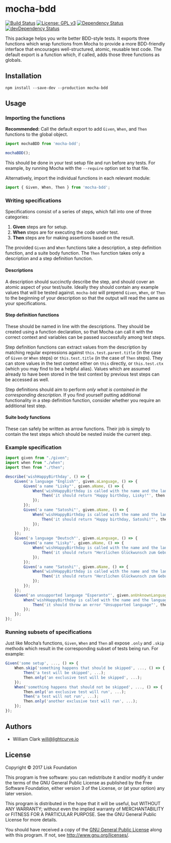 # mocha-bdd

[![Build Status](https://jenkins.lisk.io/buildStatus/icon?job=mocha-bdd/master)](https://jenkins.lisk.io/job/mocha-bdd/job/master/)
[![License: GPL v3](https://img.shields.io/badge/License-GPL%20v3-blue.svg)](http://www.gnu.org/licenses/gpl-3.0)
<a href="https://david-dm.org/LiskHQ/mocha-bdd"><img src="https://david-dm.org/LiskHQ/mocha-bdd.svg" alt="Dependency Status"></a>
<a href="https://david-dm.org/LiskHQ/mocha-bdd/?type=dev"><img src="https://david-dm.org/LiskHQ/mocha-bdd/dev-status.svg" alt="devDependency Status"></a>

This package helps you write better BDD-style tests. It exports three functions which wrap functions from Mocha to provide a more BDD-friendly interface that encourages well-structured, atomic, reusable test code. The default export is a function which, if called, adds those three functions as globals.

## Installation

```
npm install --save-dev --production mocha-bdd
```

## Usage

### Importing the functions

**Recommended:** Call the default export to add `Given`, `When`, and `Then` functions to the global object.

```js
import mochaBDD from 'mocha-bdd';

mochaBDD();
```

This should be done in your test setup file and run before any tests. For example, by running Mocha with the `--require` option set to that file.

Alternatively, import the individual functions in each relevant module:

```js
import { Given, When, Then } from 'mocha-bdd';
```

### Writing specifications

Specifications consist of a series of steps, which fall into one of three categories:
1. **Given** steps are for setup.
1. **When** steps are for executing the code under test.
1. **Then** steps are for making assertions based on the result.

The provided `Given` and `When` functions take a description, a step definition function, and a suite body function. The `Then` function takes only a description and a step definition function.

#### Descriptions

A description should succinctly describe the step, and should cover an atomic aspect of your test/suite. Ideally they should contain any example values that will be tested against. `mocha-bdd` will prepend `Given`, `When`, or `Then` to the beginning of your description so that the output will read the same as your specifications.

#### Step definition functions

These should be named in line with the descriptions. They should be created using a function declaration, so that Mocha can call it with the correct context and variables can be passed successfully among test steps.

Step definition functions can extract values from the description by matching regular expressions against `this.test.parent.title` (in the case of `Given` or `When` steps) or `this.test.title` (in the case of `Then` steps). They can store values in the test context either on `this` directly, or `this.test.ctx` (which you may find to be a helpful alias). Values which are assumed already to have been stored in the test context by previous test steps can be accessed as well.

Step definitions should aim to perform *only what is contained in the corresponding description*. If you find yourself putting additional functionality in a step definition function, consider whether you require an additional test step.

#### Suite body functions

These can safely be written as arrow functions. Their job is simply to contain the test steps which should be nested inside the current step.

### Example specification

```js
import given from "./given";
import when from "./when";
import then from "./then";

describe('wishHappyBirthday', () => {
	Given('a language "English"', given.aLanguage, () => {
		Given('a name "Lisky"', given.aName, () => {
			When('wishHappyBirthday is called with the name and the language', when.wishHappyBirthdayIsCalledWithTheNameAndTheLanguage, () => {
				Then('it should return "Happy birthday, Lisky!"', then.itShouldReturn);
			});
		});
		Given('a name "Satoshi"', given.aName, () => {
			When('wishHappyBirthday is called with the name and the language', when.wishHappyBirthdayIsCalledWithTheNameAndTheLanguage, () => {
				Then('it should return "Happy birthday, Satoshi!"', then.itShouldReturn);
			});
		});
	});
	Given('a language "Deutsch"', given.aLanguage, () => {
		Given('a name "Lisky"', given.aName, () => {
			When('wishHappyBirthday is called with the name and the language', when.wishHappyBirthdayIsCalledWithTheNameAndTheLanguage, () => {
				Then('it should return "Herzlichen Glückwunsch zum Geburtstag, Lisky!"', then.itShouldReturn);
			});
		});
		Given('a name "Satoshi"', given.aName, () => {
			When('wishHappyBirthday is called with the name and the language', when.wishHappyBirthdayIsCalledWithTheNameAndTheLanguage, () => {
				Then('it should return "Herzlichen Glückwunsch zum Geburtstag, Satoshi!"', then.itShouldReturn);
			});
		});
	});
	Given('an unsupported language "Esperanto"', given.anUnknownLanguage, () => {
		When('wishHappyBirthday is called with the name and the language', when.wishHappyBirthdayIsCalledWithTheNameAndTheLanguage, () => {
			Then('it should throw an error "Unsupported language"', then.itShouldThrowAnError);
		});
	});
});
```

### Running subsets of specifications

Just like Mocha’s functions, `Given`, `When` and `Then` all expose `.only` and `.skip` methods which result in the corresponding subset of tests being run. For example:

```js
Given('some setup', ..., () => {
	When.skip('something happens that should be skipped', ..., () => {
		Then('a test will be skipped', ...);
		Then.only('an exclusive test will be skipped', ...);
	});
	When('something happens that should not be skipped', ..., () => {
		Then.only('an exclusive test will run', ...);
		Then('a test will not run', ...);
		Then.only('another exclusive test will run', ...);
	});
});
```

## Authors

- William Clark [will@lightcurve.io](mailto:will@lightcurve.io)

## License

Copyright © 2017 Lisk Foundation

This program is free software: you can redistribute it and/or modify it under the terms of the GNU General Public License as published by the Free Software Foundation, either version 3 of the License, or (at your option) any later version.

This program is distributed in the hope that it will be useful, but WITHOUT ANY WARRANTY; without even the implied warranty of MERCHANTABILITY or FITNESS FOR A PARTICULAR PURPOSE. See the GNU General Public License for more details.

You should have received a copy of the [GNU General Public License](https://github.com/LiskHQ/mocha-bdd/tree/master/LICENSE) along with this program.  If not, see <http://www.gnu.org/licenses/>.
